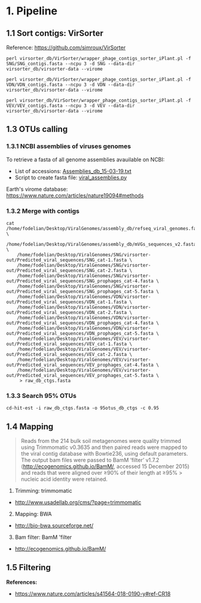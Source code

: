 # 1. Pipeline

## 1.1 Sort contigs: VirSorter

Reference: https://github.com/simroux/VirSorter

```
perl virsorter_db/VirSorter/wrapper_phage_contigs_sorter_iPlant.pl -f SNG/SNG_contigs.fasta --ncpu 3 -d SNG --data-dir virsorter_db/virsorter-data --virome

perl virsorter_db/VirSorter/wrapper_phage_contigs_sorter_iPlant.pl -f VDN/VDN_contigs.fasta --ncpu 3 -d VDN --data-dir virsorter_db/virsorter-data --virome

perl virsorter_db/VirSorter/wrapper_phage_contigs_sorter_iPlant.pl -f VEV/VEV_contigs.fasta --ncpu 3 -d VEV --data-dir virsorter_db/virsorter-data --virome
```

## 1.3 OTUs calling
### 1.3.1 NCBI assemblies of viruses genomes
To retrieve a fasta of all genome assemblies avauilable on NCBI:
- List of accessions: [Assemblies_db_15-03-19.txt](https://github.com/Mass23/Viral-ecology/blob/master/Assemblies_db_15-03-19.txt)
- Script to create fasta file: [viral_assemblies.py](https://github.com/Mass23/Viral-ecology/blob/master/viral_assemblies.py)

Earth's virome database: https://www.nature.com/articles/nature19094#methods

### 1.3.2 Merge with contigs

```
cat /home/fodelian/Desktop/ViralGenomes/assembly_db/refseq_viral_genomes.fasta \
    /home/fodelian/Desktop/ViralGenomes/assembly_db/mVGs_sequences_v2.fasta  \
    /home/fodelian/Desktop/ViralGenomes/SNG/virsorter-out/Predicted_viral_sequences/SNG_cat-1.fasta \
    /home/fodelian/Desktop/ViralGenomes/SNG/virsorter-out/Predicted_viral_sequences/SNG_cat-2.fasta \
    /home/fodelian/Desktop/ViralGenomes/SNG/virsorter-out/Predicted_viral_sequences/SNG_prophages_cat-4.fasta \
    /home/fodelian/Desktop/ViralGenomes/SNG/virsorter-out/Predicted_viral_sequences/SNG_prophages_cat-5.fasta \
    /home/fodelian/Desktop/ViralGenomes/VDN/virsorter-out/Predicted_viral_sequences/VDN_cat-1.fasta \
    /home/fodelian/Desktop/ViralGenomes/VDN/virsorter-out/Predicted_viral_sequences/VDN_cat-2.fasta \
    /home/fodelian/Desktop/ViralGenomes/VDN/virsorter-out/Predicted_viral_sequences/VDN_prophages_cat-4.fasta \
    /home/fodelian/Desktop/ViralGenomes/VDN/virsorter-out/Predicted_viral_sequences/VDN_prophages_cat-5.fasta \
    /home/fodelian/Desktop/ViralGenomes/VEV/virsorter-out/Predicted_viral_sequences/VEV_cat-1.fasta \
    /home/fodelian/Desktop/ViralGenomes/VEV/virsorter-out/Predicted_viral_sequences/VEV_cat-2.fasta \
    /home/fodelian/Desktop/ViralGenomes/VEV/virsorter-out/Predicted_viral_sequences/VEV_prophages_cat-4.fasta \
    /home/fodelian/Desktop/ViralGenomes/VEV/virsorter-out/Predicted_viral_sequences/VEV_prophages_cat-5.fasta \
     > raw_db_ctgs.fasta
```

### 1.3.3 Search 95% OTUs

```
cd-hit-est -i raw_db_ctgs.fasta -o 95otus_db_ctgs -c 0.95
```

## 1.4 Mapping

> Reads from the 214 bulk soil metagenomes were quality trimmed using Trimmomatic v0.3635 and then paired reads were mapped to 
> the viral contig database with Bowtie236, using default parameters. The output bam files were passed to BamM ‘filter’ v1.7.2 
> (http://ecogenomics.github.io/BamM/, accessed 15 December 2015) and reads that were aligned over ≥90% of their length at ≥95% > nucleic acid identity were retained.

1. Trimming: trimmomatic
- http://www.usadellab.org/cms/?page=trimmomatic
2. Mapping: BWA
- http://bio-bwa.sourceforge.net/
3. Bam filter: BamM 'filter
- http://ecogenomics.github.io/BamM/

## 1.5 Filtering

**References:**
- https://www.nature.com/articles/s41564-018-0190-y#ref-CR18

